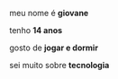 meu nome é **giovane**

tenho **14 anos**

gosto de **jogar e dormir**

sei muito sobre **tecnologia**
